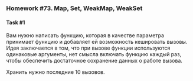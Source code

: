 ### Homework #73. Map, Set, WeakMap, WeakSet

#### Task #1

Вам нужно написать функцию, которая в качестве параметра принимает функцию и добавляет ей возможность кешировать вызовы. Идея заключается в том, что при вызове функции используются одинаковые аргументы, нет смысла включать функцию каждый раз, чтобы обеспечить достаточное сохранение данных о работе вызова.

Хранить нужно последние 10 вызовов.